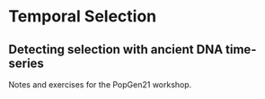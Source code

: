 # Temporal Selection
## Detecting selection with ancient DNA time-series
Notes and exercises for the PopGen21 workshop.





